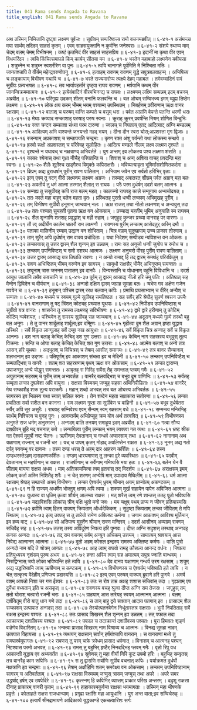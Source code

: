 ```yaml
---
title: 041 Rama sends Angada to Ravana
title_english: 041 Rama sends Angada to Ravana

---
```

<div class="audioEmbed"  caption="श्रीराम-हरिसीताराममूर्ति-घनपाठिभ्यां वचनम्" src="https://archive.org/download/Ramayana-recitation-Sriram-harisItArAmamUrti-Ghanapaati-v2/Kanda_6/Kanda_6_YK-041-Rama_sends_Angada_to_Ravana_0.mp3"></div>
अथ तस्मिन् निमित्तानि दृष्ट्वा लक्ष्मण पूर्वजः ।  
सुग्रीवम् सम्परिष्वज्य रामो वचनमब्रवीत् ॥ ६-४१-१  
असंमन्त्य्र मया सार्थम् तदिदम् साहसं कृतम् ।  
एवम् साहसयुक्तानि न कुर्वन्ति जनेश्वराः ॥ ६-४१-२  
संशये स्थाप्य माम् चेदम् बलम् चेमम् विभीषनम् ।  
कष्टं कृतमिदं वीर साहसं साहसप्रिय ॥ ६-४१-३  
इदानीं मा कृथा वीर एवम् विधमरिंदम ।  
त्वयि किंचित्समापन्ने किम् कार्यम् सीतया मम ॥ ६-४१-४  
भरतेन महाबाहो लक्ष्मणेन यवीयसा ।  
शत्रुघ्नेन च शत्रुघ्न स्वशरीरेण वा पुनः ॥ ६-४१-५  
त्वयि चानागते पूर्वमिति मे निश्चिता मतिः ।  
जानतश्चापि ते वीर्यम् महेन्द्रवरुणोपनु ॥ ६-४१-६  
हत्वाहम् रावणम् रावणम् युद्धे सपुत्रबलवाहन्म् ।  
अभिषिच्य च लङ्कायाम् विभीषण मथापि च ॥ ६-४१-७  
भरते राज्यमारोप्य त्यक्ष्ये देहम् महाबल ।  
तमेवम्वादिनं रामं सुग्रीवः प्रत्यभाषत ॥ ६-४१-८  
तव भार्यापहर्तारं दृष्ट्वा राघव रावणम् ।  
मर्षयामि कथम् वीर जानन्विक्रममात्मनः ॥ ६-४१-९  
इत्येवंवादिनं वीरमभिनन्द्य च राघवः ।  
लक्ष्मणम् लक्ष्मि सम्पन्नम् इदम् वचनम् अब्रवीत् ॥ ६-४१-१०  
परिगृह्य उदकम् शीतम् वनानि फलवन्ति च ।  
बल ओघम् सम्विभज्य इमम् व्यूह्य तिष्ठेम लक्ष्मण ॥ ६-४१-११  
लोक क्षय करम् भीमम् भयम् पश्याम्य् उपस्थितम् ।  
निबर्हणम् प्रवीराणाम् ऋक्ष वानर रक्षसाम् ॥ ६-४१-१२  
वाताश् च परुषम् वान्ति कम्पते च वसुम् धरा ।  
पर्वत अग्राणि वेपन्ते पतन्ति धरणी धराः ॥ ६-४१-१३  
मेघाः क्रव्याद सम्काशाह् परुषाह् परुष स्वनाः ।  
क्रूराह् क्रूरम् प्रवर्षन्ति मिश्रम् शोणित बिन्दुभिः ॥ ६-४१-१४  
रक्त चन्दन सम्काशा संध्या परम दारुणा ।  
ज्वलच् च निपतत्य् एतद् आदित्याद् अग्नि मण्डलम् ॥ ६-४१-१५  
आदित्यम् अभि वाश्यन्ते जनयन्तो महद् भयम् ।  
दीना दीन स्वरा घोरा;अप्रशस्ता मृग द्विजाः ॥ ६-४१-१६  
रजन्याम् अप्रकाशश् च सम्तापयति चन्द्रमाः ।  
कृष्ण रक्त अंशु पर्यन्तो यथा लोकस्य सम्क्षये ॥ ६-४१-१७  
ह्रस्वो रूक्षो अप्रशस्तश् च परिवेषह् सुलोहितः ।  
आदित्य मण्डले नीलम् लक्ष्म लक्ष्मण दृश्यते ॥ ६-४१-१८  
दृश्यन्ते न यथावच् च नक्षत्राण्य् अभिवर्तते ।  
युग अन्तम् इव लोकस्य पश्य लक्ष्मण शंसति ॥ ६-४१-१९  
काकाः श्येनास् तथा गृध्रा नीचैह् परिपतन्ति च ।  
शिवाश् च अप्य् अशिवा वाचह् प्रवदन्ति महा स्वनाः ॥ ६-४१-२०  
शैलैः शूलैश्च खड्गैश्च विमुक्तेः कपिराक्षसैः ।  
भविष्यत्यावृता भूमिर्मांसशोणितकर्दमा ॥ ६-४१-२१  
क्षिप्रम् अद्य दुराधर्षाम् पुरीम् रावण पालिताम् ।  
अभियाम जवेन एव सर्वतो हरिभिर् वृताः ॥ ६-४१-२२  
इत्य् एवम् तु वदन् वीरो लक्ष्मणम् लक्ष्मण अग्रजः ।  
तस्माद् अवातरत् शीघ्रम् पर्वत अग्रान् महा बलः ॥ ६-४१-२३  
अवतीर्य तु धर्म आत्मा तस्मात् शैलात् स राघवः ।  
परैः परम दुर्धर्षम् ददर्श बलम् आत्मनः ॥ ६-४१-२४  
सम्नह्य तु ससुग्रीवह् कपि राज बलम् महत् ।  
कालज्नो राघवह् काले सम्युगाय अभ्यचोदयत् ॥ ६-४१-२५  
ततः काले महा बाहुर् बलेन महता वृतः ।  
प्रस्थितह् पुरतो धन्वी लन्काम् अभिमुखह् पुरीम् ॥ ६-४१-२६  
तम् विभीषण सुग्रीवौ हनूमान् जाम्बवान् नलः ।  
ऋक्ष राजस् तथा नीलो लक्ष्मणश् च अन्ययुस् तदा ॥ ६-४१-२७  
ततः पश्चात् सुमहती पृतना ऋक्ष वन ओकसाम् ।  
प्रच्चाद्य महतीम् भूमिम् अनुयाति स्म राघवम् ॥ ६-४१-२८  
शैल शृन्गाणि शतशह् प्रवृद्धांश् च मही रुहाम् ।  
जगृहुह् कुन्जर प्रख्या वानराह् पर वारणाः ॥ ६-४१-२९  
तौ त्व् अदीर्घेण कालेन भ्रातरौ राम लक्ष्मणौ ।  
रावणस्य पुरीम् लन्काम् आसेदतुर् अरिम् दमौ ॥ ६-४१-३०  
पताका मालिनीम् रम्याम् उद्यान वन शोभिताम् ।  
चित्र वप्राम् सुदुष्प्रापाम् उच्च प्राकार तोरणाम् ॥ ६-४१-३१  
ताम् सुरैर् अपि दुर्धर्षाम् राम वाक्य प्रचोदिताः ।  
यथा निदेशम् सम्पीड्य न्यविशन्त वन ओकसः ॥ ६-४१-३२  
लन्कायास् तु उत्तर द्वारम् शैल शृन्गम् इव उन्नतम् ।  
रामः सह अनुजो धन्वी जुगोप च रुरोध च ॥ ६-४१-३३  
लन्काम् उपनिविष्टश् च रामो दशरथ आत्मजः ।  
लक्ष्मण अनुचरो वीरह् पुरीम् रावण पालिताम् ॥ ६-४१-३४  
उत्तर द्वारम् आसाद्य यत्र तिष्ठति रावणः ।  
न अन्यो रामाद्द् हि तद् द्वारम् समर्थह् परिरक्षितुम् ॥ ६-४१-३५  
रावण अधिष्ठितम् भीमम् वरुणेन इव सागरम् ।  
सायुधौ राक्षसैर् भीमैर् अभिगुप्तम् समन्ततः ॥ ६-४१-३६  
लघूनाम् त्रास जननम् पातालम् इव दानवैः ।  
विन्यस्तानि च योधानाम् बहूनि विविधानि च ।  
ददर्श आयुध जालानि तथैव कवचानि च ॥ ६-४१-३७  
पूर्वम् तु द्वारम् आसाद्य नीलो हरि चमू पतिः ।  
अतिष्ठत् सह मैन्देन द्विविदेन च वीर्यवान् ॥ ६-४१-३८  
अन्गदो दक्षिण द्वारम् जग्राह सुमहा बलः ।  
ऱ्षभेण गव अक्षेण गजेन गवयेन च ॥ ६-४१-३९  
हनूमान् पश्चिम द्वारम् ररक्ष बलवान् कपिः ।  
प्रमाथि प्रघसाभ्याम् च वीरैर् अन्यैश् च सम्गतः ॥ ६-४१-४०  
मध्यमे च स्वयम् गुल्मे सुग्रीवह् समतिष्ठत ।  
सह सर्वैर् हरि श्रेष्ठैह् सुपर्ण श्वसन उपमैः ॥ ६-४१-४१  
वानराणाम् तु षट् त्रिंशत् कोट्यह् प्रख्यात यूथपाः ॥ ६-४१-४२  
निपीड्य उपनिविष्टाश् च सुग्रीवो यत्र वानरः ।  
शासनेन तु रामस्य लक्ष्मणह् सविभीषणः ॥ ६-४१-४३  
द्वारे द्वारे हरीणाम् तु कोटिम् कोटिम् न्यवेशयत् ।  
पश्चिमेन तु रामस्य सुग्रीवह् सह जाम्बवान् ॥ ६-४१-४४  
अदूरान् मध्यमे गुल्मे तस्थौ बहु बल अनुगः ।  
ते तु वानर शार्दूलाह् शार्दूला;इव दम्ष्ट्रिणः ॥ ६-४१-४५  
गृहीत्वा द्रुम शैल अग्रान् हृष्टा युद्धाय तस्थिरे ।  
सर्वे विकृत लान्गूलाह् सर्वे दम्ष्ट्रा नख आयुधाः ॥ ६-४१-४६  
सर्वे विकृत चित्र अन्गाह् सर्वे च विकृत आननाः ।  
दश नाग बलाह् केचित् केचिद् दश गुण उत्तराः ॥ ६-४१-४७  
केचिन् नाग सहस्रस्य बभूवुस् तुल्य विक्रमाः ।  
सन्ति च ओघा बलाह् केचित् केचित् शत गुण उत्तराः ॥ ६-४१-४८  
अप्रमेय बलाश् च अन्ये तत्र आसन् हरि यूथपाः ।  
अद्भुतश् च विचित्रश् च तेषाम् आसीत् समागमः ॥ ६-४१-४९  
तत्र वानर सैन्यानाम् शलभानाम् इव उद्गमः ।  
पतिपूर्णम् इव आकाशम् संचन्ना इव च मेदिनी ॥ ६-४१-५०  
लन्काम् उपनिविष्टैश् च सम्पतद्भिश् च वानरैः ।  
शतम् शत सहस्राणाम् पृथग् ऋक्ष वन ओकसाम् ॥ ६-४१-५१  
लन्का द्वाराण्य् उपाजग्मुर् अन्ये योद्धुम् समन्ततः ।  
आवृतह् स गिरिह् सर्वैस् तैह् समन्तात् प्लवम् गमैः ॥ ६-४१-५२  
अयुतानाम् सहस्रम् च पुरीम् ताम् अभ्यवर्तत ।  
वानरैर् बलवद्भिश् च बभूव द्रुम पाणिभिः ॥ ६-४१-५३  
सर्वतह् सम्वृता लन्का दुष्प्रवेशा अपि वायुना ।  
राक्षसा विस्मयम् जग्मुह् सहसा अभिनिपीडिताः ॥ ६-४१-५४  
वानरैर् मेघ सम्काशैह् शक्र तुल्य पराक्रमैः ।  
महान् शब्दो अभवत् तत्र बल ओघस्य अभिवर्ततः ॥ ६-४१-५५  
सागरस्य इव भिन्नस्य यथा स्यात् सलिल स्वनः ।  
तेन शब्देन महता सप्राकारा सतोरणा ॥ ६-४१-५६  
लन्का प्रचलिता सर्वा सशैल वन कानना ।  
राम लक्ष्मण गुप्ता सा सुग्रीवेण च वाहिनी ॥ ६-४१-५७  
बभूव दुर्धर्षतरा सर्वैर् अपि सुर असुरैः ।  
राघवह् सम्निवेश्य एवम् सैन्यम् स्वम् रक्षसाम् वधे ॥ ६-४१-५८  
सम्मन्त्र्य मन्त्रिभिह् सार्धम् निश्चित्य च पुनह् पुनः ।  
आनन्तर्यम् अभिप्रेप्सुह् क्रम योग अर्थ तत्त्ववित् ॥ ६-४१-५९  
विभीषणस्य अनुमते राज धर्मम् अनुस्मरन् ।  
अन्गदम् वालि तनयम् समाहूय इदम् अब्रवीत् ॥ ६-४१-६०  
गत्वा सौम्य दशग्रीवम् ब्रूहि मद् वचनात् कपे ।  
लन्घयित्वा पुरीम् लन्काम् भयम् त्यक्त्वा गत व्यथः ॥ ६-४१-६१  
भ्रष्ट श्रीक गत ऐश्वर्य मुमूर्षो नष्ट चेतनः ।  
ऋषीणाम् देवतानाम् च गन्धर्व अप्सरसाम् तथा ॥ ६-४१-६२  
नागानाम् अथ यक्षाणाम् राज्नाम् च रजनी चर ।  
यच् च पापम् कृतम् मोहाद् अवलिप्तेन राक्षस ॥ ६-४१-६३  
नूनम् अद्य गतो दर्पह् स्वयम्भू वर दानजः ।  
तस्य दण्ड धरस् ते अहम् दार आहरण कर्शितः ॥ ६-४१-६४  
तस्य दण्डधरस्तेऽहम् दाराहरणकर्शितः ।  
दण्डम् धारयमाणस् तु लन्का द्वरे व्यवस्थितः ॥ ६-४१-६५  
पदवीम् देवतानाम् च महर्षीणाम् च राक्षस ।  
राजर्षीणाम् च सर्वेणाम् गमिष्यसि मया हतः ॥ ६-४१-६६  
बलेन येन वै सीताम् मायया राक्षस अधम ।  
माम् अतिक्रामयित्वा त्वम् हृतवांस् तद् विदर्शय ॥ ६-४१-६७  
अराक्षसम् इमम् लोकम् कर्ता अस्मि निशितैह् शरैः ।  
न चेत् शरणम् अभ्येषि माम् उपादाय मैथिलीम् ॥ ६-४१-६८  
धर्म आत्मा रक्षसाम् श्रेष्ठह् सम्प्राप्तो अयम् विभीषणः ।  
लन्का ऐश्वर्यम् ध्रुवम् श्रीमान् अयम् प्राप्नोत्य् अकण्टकम् ॥ ६-४१-६९  
न हि राज्यम् अधर्मेण भोक्तुम् क्षणम् अपि त्वया ।  
शक्यम् मूर्ख सहायेन पापेन अविजित आत्मना ॥ ६-४१-७०  
युध्यस्व वा धृतिम् कृत्वा शौर्यम् आलम्ब्य राक्षस ।  
मत् शरैस् त्वम् रणे शान्तस् ततह् पूतो भविष्यसि ॥ ६-४१-७१  
यद्याविशसि लोकांस् त्रीन् पक्षि भूतो मनो जवः ।  
मम चक्षुष् पथम् प्राप्य न जीवन् प्रतियास्यसि ॥ ६-४१-७२  
ब्रवीमि त्वाम् हितम् वाक्यम् क्रियताम् और्ध्वदेकिकम् ।  
सुदृष्टा क्रियताम् लन्का जीवितम् ते मयि स्थितम् ॥ ६-४१-७३  
इत्य् उक्तह् स तु तारेयो रामेण अक्लिष्ट कर्मणा ।  
जगाम आकाशम् आविश्य मूर्तिमान् इव हव्य वाट् ॥ ६-४१-७४  
सो अतिपत्य मुहूर्तेन श्रीमान् रावण मन्दिरम् ।  
ददर्श आसीनम् अव्यग्रम् रावणम् सचिवैह् सह ॥ ६-४१-७५  
ततस् तस्य अविदूरेण निपत्य हरि पुम्गवः ।  
दीप्त अग्नि सदृशस् तस्थाव् अन्गदह् कनक अन्गदः ॥ ६-४१-७६  
तद् राम वचनम् सर्वम् अन्यून अधिकम् उत्तमम् ।  
सामात्यम् श्रावयाम् आस निवेद्य आत्मानम् आत्मना ॥ ६-४१-७७  
दूतो अहम् कोसल इन्द्रस्य रामस्य अक्लिष्ट कर्मणः ।  
वालि पुत्रो अन्गदो नाम यदि ते श्रोत्रम् आगतः ॥ ६-४१-७८  
आह त्वाम् राघवो रामह् कौसल्य आनन्द वर्धनः ।  
निष्पत्य प्रतियुध्यस्व नृशंसम् पुरुष अधम ॥ ६-४१-७९  
हन्ता अस्मि त्वाम् सह अमात्यम् सपुत्र ज्नाति बान्धवम् ।  
निरुद्विग्नास् त्रयो लोका भविष्यन्ति हते त्वयि ॥ ६-४१-८०  
देव दानव यक्षाणाम् गन्धर्व उरग रक्षसाम् ।  
शत्रुम् अद्य उद्धरिष्यामि त्वाम् ऋषीणाम् च कण्टकम् ॥ ६-४१-८१  
विभीषणस्य च ऐश्वर्यम् भविष्यति हते त्वयि ।  
न चेत् सत्कृत्य वैदेहीम् प्रणिपत्य प्रदास्यसि ॥ ६-४१-८२  
इत्य् एवम् परुषम् वाक्यम् ब्रुवाणे हरि पुम्गवे ।  
अमर्ष वशम् आपन्नो निशा चर गण ईश्वरः ॥ ६-४१-८३  
ततः स रोष ताम्र अक्षह् शशास सचिवांस् तदा ।  
गृह्यताम् एष दुर्मेधा वध्यताम् इति च असकृत् ॥ ६-४१-८४  
रावणस्य वचह् श्रुत्वा दीप्त अग्नि सम तेजसः ।  
जगृहुस् तम् ततो घोराश् चत्वारो रजनी चराः ॥ ६-४१-८५  
ग्राहयाम् आस तारेयह् स्वयम् आत्मानम् आत्मना ।  
बलम् दर्शयितुम् वीरो यातु धान गणे तदा ॥ ६-४१-८६  
स तान् बाहु द्वये सक्तान् आदाय पतगान् इव ।  
प्रासादम् शैल सम्काशम् उत्पापात अन्गदस् तदा ॥ ६-४१-८७  
तेस्योत्पतनवेगेन निर्धूतास्तत्र राक्षसाः ।  
भुमौ निपतिताह् सर्वे राक्षस इन्द्रस्य पश्यतः ॥ ६-४१-८८  
ततः प्रासाद शिखरम् शैल शृन्गम् इव उन्नतम् ।  
तत् पफाल तदा आक्रान्तम् दशग्रीवस्य पश्यतः ॥ ६-४१-८९  
पफाल च तदाक्रान्तं दशग्रीवस्य पश्यतः ।  
पुरा हिमवतः शृङ्गं वज्रेणेव विदारितम् ६-४१-९०  
भन्क्त्वा प्रासाद शिखरम् नाम विश्राव्य च आत्मनः ।  
विनद्य सुमहा नादम् उत्पपात विहायसा ॥ ६-४१-९१  
व्यथयन् राक्षसान् सर्वान् हर्षयंश्चापि वानरान् ।  
स वानराणां मध्ये तु रामपार्श्वमुपागतः ६-४१-९२  
रावणस् तु परम् चक्रे क्रोधम् प्रासाद धर्षणात् ।  
विनाशम् च आत्मनह् पश्यन् निह्श्वास परमो अभवत् ॥ ६-४१-९३  
रामस् तु बहुभिर् हृष्टैर् निनदद्भिह् प्लवम् गमैः ।  
वृतो रिपु वध आकान्क्षी युद्धाय एव अभ्यवर्तत ॥ ६-४१-९४  
सुषेणस् तु महा वीर्यो गिरि कूट उपमो हरिः ।  
बहुभिह् सम्वृतस् तत्र वानरैह् काम रूपिभिः ॥ ६-४१-९५  
स तु द्वाराणि सर्वाणि सुग्रीव वचनात् कपिः ।  
पर्याक्रमत दुर्धर्षो नक्षत्राणि इव चन्द्रमाः ॥ ६-४१-९६  
तेषाम् अक्षौहिणि शतम् समवेक्ष्य वन ओकसाम् ।  
लन्काम् उपनिविष्टानाम् सागरम् च अतिवर्तताम् ॥ ६-४१-९७  
राक्षसा विस्मयम् जग्मुस् त्रासम् जग्मुस् तथा अपरे ।  
अपरे समर उद्धर्षाद्द् हर्षम् एव उपपेदिरे ॥ ६-४१-९८  
कृत्स्नम् हि कपिभिर् व्याप्तम् प्राकार परिख अन्तरम् ।  
ददृशू राक्षसा दीनाह् प्राकारम् वानरी कृतम् ॥ ६-४१-९९  
हाहाकारमकुर्वन्त राक्षसा भयमागताः ।  
तस्मिन् महा भीषणके प्रवृत्ते ।  
कोलाहले राक्षस राजधान्याम् ।  
प्रगृह्य रक्षांसि महा आयुधानि ।  
युग अन्त वाता;इव सम्विचेरुह् ॥ ६-४१-१००  
इत्यार्षे श्रीमद्रामायणे आदिकाव्ये युद्धकाण्डे एकचत्वारिंशः सर्गः